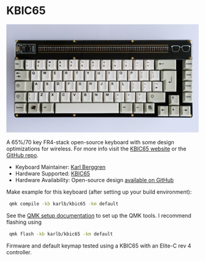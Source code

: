 # KBIC65

![KBIC65 top-down view](https://github.com/b-karl/KBIC65/blob/main/img/photoshoot/full_keyboard_straight_above.jpg)

A 65%/70 key FR4-stack open-source keyboard with some design optimizations for wireless. For more info visit the [KBIC65 website](https://karlb.eu/kbic65/) or the [GitHub repo](https://github.com/b-karl/KBIC65).

* Keyboard Maintainer: [Karl Berggren](https://github.com/b-karl)
* Hardware Supported: [KBIC65](https://github.com/b-karl/KBIC65)
* Hardware Availability: Open-source design [available on GitHub](https://github.com/b-karl/KBIC65)

Make example for this keyboard (after setting up your build environment):

```bash
 qmk compile -kb karlb/kbic65 -km default
```


See the [QMK setup documentation](https://docs.qmk.fm/#/newbs_getting_started) to set up the QMK tools. I recommend flashing using

```bash
 qmk flash -kb karlb/kbic65 -km default
```

Firmware and default keymap tested using a KBIC65 with an Elite-C rev 4 controller.
